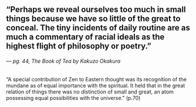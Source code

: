 <a name="okakura01"></a>

## “Perhaps we reveal ourselves too much in small things because we have so little of the great to conceal. The tiny incidents of daily routine are as much a commentary of racial ideals as the highest flight of philosophy or poetry.”
###### — pg. 44, *The Book of Tea* by Kakuzo Okakura

“A special contribution of Zen to Eastern thought was its recognition of the mundane as of equal importance with the spiritual. It held that in the great relation of things there was no distinction of small and great, an atom possessing equal possibilities with the universe.” (p.70)
